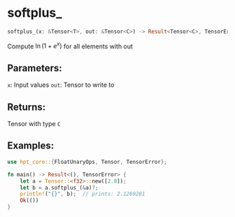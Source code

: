 # softplus_
```rust
softplus_(x: &Tensor<T>, out: &Tensor<C>) -> Result<Tensor<C>, TensorError>
```
Compute $\ln(1 + e^x)$ for all elements with out

## Parameters:
`x`: Input values
`out`: Tensor to write to

## Returns:
Tensor with type `C`

## Examples:
```rust
use hpt_core::{FloatUnaryOps, Tensor, TensorError};

fn main() -> Result<(), TensorError> {
    let a = Tensor::<f32>::new([2.0]);
    let b = a.softplus_(&a)?;
    println!("{}", b);  // prints: 2.1269281
    Ok(())
}
```